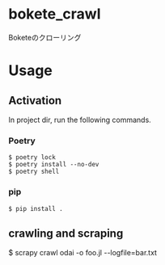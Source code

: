 # bokete_crawl

Boketeのクローリング

# Usage

## Activation

In project dir, run the following commands.

### Poetry

```
$ poetry lock
$ poetry install --no-dev
$ poetry shell
```

### pip

```
$ pip install .
```

## crawling and scraping

$ scrapy crawl odai -o foo.jl --logfile=bar.txt